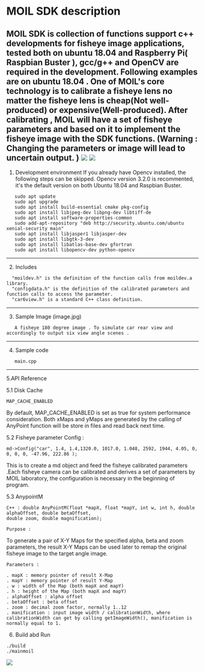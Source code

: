 MOIL SDK description
============================================================================================================================
MOIL SDK is collection of functions support c++ developments for fisheye image applications, tested both on ubuntu 18.04 and Raspberry Pi( Raspbian Buster ), gcc/g++ and OpenCV are required in the development. Following examples are on ubuntu 18.04 .
One of MOIL's core technology is to calibrate a fisheye lens no matter the fisheye lens is cheap(Not well-produced) or expensive(Well-produced). After calibrating , MOIL will have a set of fisheye parameters and based on it to implement the fisheye image with the SDK functions. (Warning : Changing the parameters or image will lead to uncertain output. )
![](https://user-images.githubusercontent.com/3524867/73999970-65850480-49a1-11ea-9e0b-6b88d1d49fb7.jpg)
![](https://user-images.githubusercontent.com/3524867/74001393-61a7b100-49a6-11ea-96a0-112dbdeb7b05.jpg)
-----------------------------------------------------------------------------------------------------------------------------
1. Development environment
   If you already have Opencv installed, the following steps can be skipped. Opencv version 3.2.0 is    recommented, it's the default version on both Ubuntu 18.04 and Raspbian Buster.
```
   sudo apt update
   sudo apt upgrade
   sudo apt install build-essential cmake pkg-config
   sudo apt install libjpeg-dev libpng-dev libtiff-de
   sudo apt install software-properties-common
   sudo add-apt-repository "deb http://security.ubuntu.com/ubuntu xenial-security main"
   sudo apt install libjasper1 libjasper-dev
   sudo apt install libgtk-3-dev
   sudo apt install libatlas-base-dev gfortran
   sudo apt install libopencv-dev python-opencv
```
-----------------------------------------------------------------------------------------------------------------------------

2. Includes
```
  "moildev.h" is the definition of the function calls from moildev.a library.
  "configdata.h" is the definition of the calibrated parameters and function calls to access the parameter. 
  "car6view.h" is a standard C++ class definition. 
```
-----------------------------------------------------------------------------------------------------------------------------

3. Sample Image (image.jpg)
```
   A fisheye 180 degree image . To simulate car rear view and accordingly to output six view angle scenes .
```
-----------------------------------------------------------------------------------------------------------------------------

4. Sample code 
```
   main.cpp
```
-----------------------------------------------------------------------------------------------------------------------------

5.API Reference

5.1 Disk Cache
```
MAP_CACHE_ENABLED
```
By default, MAP_CACHE_ENABLED is set as true for system performance consideration. Both xMaps and yMaps are generated by the calling of AnyPoint function will be store in files and read back next time. 

5.2 Fisheye parameter Config : 
```
md->Config("car", 1.4, 1.4,1320.0, 1017.0, 1.048, 2592, 1944, 4.05, 0, 0, 0, 0, -47.96, 222.86 );
```
This is to create a md object and feed the fisheye calibrated parameters .Each fisheye camera can be calibrated and derives a set of parameters by MOIL laboratory, the configuration is necessary in the beginning of program.
    
5.3 AnypointM
```
C++ : double AnyPointM(float *mapX, float *mapY, int w, int h, double alphaOffset, double betaOffset,
double zoom, double magnification);

Purpose :
```
To generate a pair of X-Y Maps for the specified alpha, beta and zoom parameters, the result X-Y Maps can be used later to remap the original fisheye image to the target angle image.
```
Parameters : 

. mapX : memory pointer of result X-Map   
. mapY : memory pointer of result Y-Map
. w : width of the Map (both mapX and mapY)
. h : height of the Map (both mapX and mapY)
. alphaOffset : alpha offset 
. betaOffset : beta offset
. zoom : decimal zoom factor, normally 1..12
. manification : input image width / calibrationWidth, where calibrationWidth can get by calling getImageWidth(), manification is normally equal to 1.  

```

6. Build abd Run
```
./build
./mainmoil
```

![](https://github.com/cjchng/mainmoil_6view/blob/master/images/screenshot.png?raw=true)
